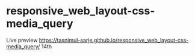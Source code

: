 # responsive_web_layout-css-media_query
Live preview
https://tasnimul-sarje.github.io/responsive_web_layout-css-media_query/
14th
